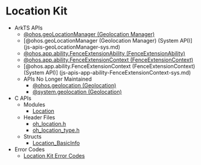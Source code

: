 # Location Kit<!--location-api-->

- ArkTS APIs<!--location-arkts-->
  - [@ohos.geoLocationManager (Geolocation Manager)](js-apis-geoLocationManager.md)
  - [@ohos.geoLocationManager (Geolocation Manager) (System API)] (js-apis-geoLocationManager-sys.md)
  - [@ohos.app.ability.FenceExtensionAbility (FenceExtensionAbility)](js-apis-app-ability-FenceExtensionAbility.md)
  - [@ohos.app.ability.FenceExtensionContext (FenceExtensionContext)](js-apis-app-ability-FenceExtensionContext.md)
  - [@ohos.app.ability.FenceExtensionContext (FenceExtensionContext) (System API)] (js-apis-app-ability-FenceExtensionContext-sys.md)
  - APIs No Longer Maintained<!--location-arkts-dep-->
    - [@ohos.geolocation (Geolocation)](js-apis-geolocation.md)
    - [@system.geolocation (Geolocation)](js-apis-system-location.md)
- C APIs<!--location-c-->
  - Modules<!--location-module-->
    - [Location](_location.md)
  - Header Files<!--location-headerfile-->
    - [oh_location.h](oh__location_8h.md)
    - [oh_location_type.h](oh__location__type_8h.md)
  - Structs<!--location-struct-->
    - [Location_BasicInfo](_location___basic_info.md)
- Error Codes<!--location-arkts-errcode-->
  - [Location Kit Error Codes](errorcode-geoLocationManager.md)
